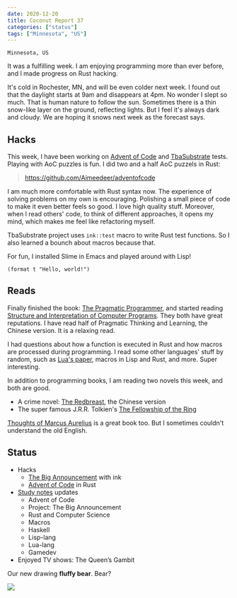 ```yaml
---
date: 2020-12-20
title: Coconut Report 37
categories: ["status"]
tags: ["Minnesota", "US"]
---
```


`Minnesota, US`

It was a fulfilling week. I am enjoying programming more than ever before,
and I made progress on Rust hacking.

It's cold in Rochester, MN, and will be even colder next week.
I found out that the daylight starts at 9am and disappears at 4pm.
No wonder I slept so much.
That is human nature to follow the sun.
Sometimes there is a thin snow-like layer on the ground, reflecting lights.
But I feel it's always dark and cloudy.
We are hoping it snows next week as the forecast says.

## Hacks

This week,
I have been working on [Advent of Code][AoC] and [TbaSubstrate][tba] tests.
Playing with AoC puzzles is fun. I did two and a half AoC puzzels in Rust:

> https://github.com/Aimeedeer/adventofcode

I am much more comfortable with Rust syntax now.
The experience of solving problems on my own is encouraging.
Polishing a small piece of code to make it even better feels so good.
I love high quality stuff.
Moreover, when I read others' code, to think of different approaches, it opens my mind,
which makes me feel like refactoring myself.

TbaSubstrate project uses `ink::test` macro to write Rust test functions.
So I also learned a bounch about macros because that.

For fun, I installed Slime in Emacs and played around with Lisp!
```
(format t "Hello, world!")
```

[tba]: https://study.impl.dev/hacking/bigannouncement/
[AoC]: https://study.impl.dev/hacking/advent-of-code/

## Reads

Finally finished the book: [The Pragmatic Programmer][bookprogrammer],
and started reading [Structure and Interpretation of Computer Programs][bookstructure].
They both have great reputations. 
I have read half of Pragmatic Thinking and Learning,
the Chinese version. It is a relaxing read.

I had questions about how a function is executed in Rust
and how macros are processed during programming.
I read some other languages' stuff by random, such as
[Lua's paper][lua], macros in Lisp and Rust, and more.
Super interesting.

In addition to programming books, I am reading two novels this week,
and both are good.
- A crime novel: [The Redbreast][noveljo], the Chinese version
- The super famous J.R.R. Tolkien's [The Fellowship of the Ring][novelring]

[Thoughts of Marcus Aurelius][bookmarcus]
is a great book too. But I sometimes couldn't understand the old English.


[bookprogrammer]: https://www.goodreads.com/book/show/52715562-the-pragmatic-programmer
[bookstructure]: https://mitpress.mit.edu/sites/default/files/sicp/full-text/book/book.html
[bookthinking]: https://www.goodreads.com/book/show/3063393-pragmatic-thinking-and-learning
[lua]: https://www.lua.org/doc/jucs05.pdf
[noveljo]: https://www.goodreads.com/book/show/465226.The_Redbreast
[novelring]: https://www.goodreads.com/book/show/13513038-the-fellowship-of-the-ring
[bookmarcus]: https://www.goodreads.com/book/show/18889917-thoughts-of-marcus-aurelius

## Status

- Hacks
  - [The Big Announcement][tba] with ink
  - [Advent of Code][AoC] in Rust
- [Study notes](https://study.impl.dev/) updates
  - Advent of Code
  - Project: The Big Announcement
  - Rust and Computer Science
  - Macros
  - Haskell
  - Lisp-lang
  - Lua-lang
  - Gamedev
- Enjoyed TV shows: The Queen’s Gambit

Our new drawing **fluffy bear**. Bear?

![](/graphic-assets/bear.jpg)

